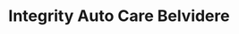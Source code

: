 ---
title: "Integrity Auto Care Belvidere"
url: /belvidere/integrity-auto-care-belvidere/
shop: Autowerkstatt
---